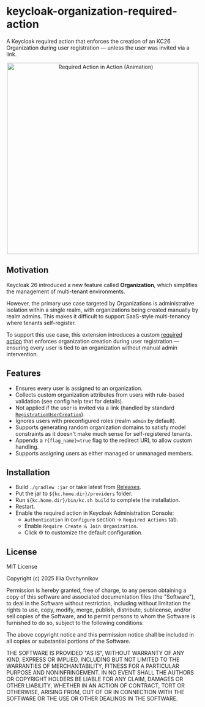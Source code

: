 # keycloak-organization-required-action
A Keycloak required action that enforces the creation of an KC26 Organization during user registration —
unless the user was invited via a link.

<p align="center">
    <img
        alt="Required Action in Action (Animation)"
        src="https://github.com/user-attachments/assets/382c14a3-1342-4f75-bcd3-bbb79e6e099a"
        width="500px"
    />
</p>

## Motivation
Keycloak 26 introduced a new feature called **Organization**, which simplifies the management of multi-tenant environments.

However, the primary use case targeted by Organizations is administrative isolation within a single realm, with
organizations being created manually by realm admins. This makes it difficult to support SaaS-style multi-tenancy
where tenants self-register.

To support this use case, this extension introduces a custom [required action](https://www.keycloak.org/docs/latest/server_admin/index.html#core-concepts-and-terms:~:text=client%20requesting%20authentication.-,required%20actions,update%20password%20required%20action%20would%20be%20set%20for%20all%20these%20users.,-authentication%20flows)
that enforces organization creation during user registration — ensuring every user is tied to an organization without manual
admin intervention.

## Features
* Ensures every user is assigned to an organization.
* Collects custom organization attributes from users with rule-based validation (see config help text for details).
* Not applied if the user is invited via a link (handled by standard [`RegistrationUserCreation`](https://github.com/keycloak/keycloak/blob/faea1d6595bd3a33643088cd6d8a1feef45c5417/services/src/main/java/org/keycloak/authentication/forms/RegistrationUserCreation.java#L337-L350)).
* Ignores users with preconfigured roles (realm `admin` by default).
* Supports generating random organization domains to satisfy model constraints as it doesn't make much sense
  for self-registered tenants.
* Appends a `?{flag_name}=true` flag to the redirect URL to allow custom handling.
* Supports assigning users as either managed or unmanaged members.

## Installation
* Build `./gradlew :jar` or take latest from [Releases](https://github.com/wingsofovnia/keycloak-organization-required-action/releases).
* Put the jar to `${kc.home.dir}/providers` folder.
* Run `${kc.home.dir}/bin/kc.sh build` to complete the installation.
* Restart.
* Enable the required action in Keycloak Administration Console:
  * `Authentication` in `Configure` section -> `Required Actions` tab.
  * Enable `Require Create & Join Organization`.
  * Click ⚙️ to customize the default configuration.

## License
MIT License

Copyright (c) 2025 Illia Ovchynnikov

Permission is hereby granted, free of charge, to any person obtaining a copy
of this software and associated documentation files (the "Software"), to deal
in the Software without restriction, including without limitation the rights
to use, copy, modify, merge, publish, distribute, sublicense, and/or sell
copies of the Software, and to permit persons to whom the Software is
furnished to do so, subject to the following conditions:

The above copyright notice and this permission notice shall be included in all
copies or substantial portions of the Software.

THE SOFTWARE IS PROVIDED "AS IS", WITHOUT WARRANTY OF ANY KIND, EXPRESS OR
IMPLIED, INCLUDING BUT NOT LIMITED TO THE WARRANTIES OF MERCHANTABILITY,
FITNESS FOR A PARTICULAR PURPOSE AND NONINFRINGEMENT. IN NO EVENT SHALL THE
AUTHORS OR COPYRIGHT HOLDERS BE LIABLE FOR ANY CLAIM, DAMAGES OR OTHER
LIABILITY, WHETHER IN AN ACTION OF CONTRACT, TORT OR OTHERWISE, ARISING FROM,
OUT OF OR IN CONNECTION WITH THE SOFTWARE OR THE USE OR OTHER DEALINGS IN THE
SOFTWARE.
